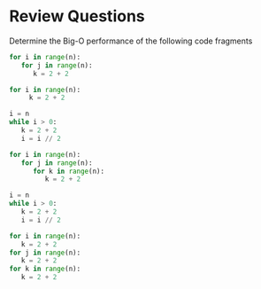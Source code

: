Review Questions
================

Determine the Big-O performance of the following code fragments

```python
for i in range(n):
   for j in range(n):
      k = 2 + 2
```
```python
for i in range(n):
     k = 2 + 2
```
```python
i = n
while i > 0:
   k = 2 + 2
   i = i // 2
```
```python
for i in range(n):
   for j in range(n):
      for k in range(n):
         k = 2 + 2
```
```python
i = n
while i > 0:
   k = 2 + 2
   i = i // 2
```
```python
for i in range(n):
   k = 2 + 2
for j in range(n):
   k = 2 + 2
for k in range(n):
   k = 2 + 2
```
